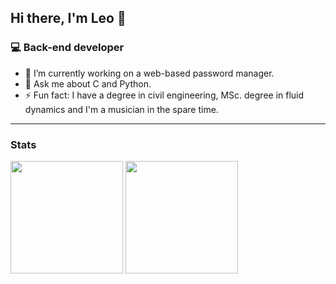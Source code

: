 ## Hi there, I'm Leo 👋

<!--
**araujo88/araujo88** is a ✨ _special_ ✨ repository because its `README.md` (this file) appears on your GitHub profile.

Here are some ideas to get you started:

- 🔭 I’m currently working on ...
- 🌱 I’m currently learning ...
- 👯 I’m looking to collaborate on ...
- 🤔 I’m looking for help with ...
- 💬 Ask me about ...
- 📫 How to reach me: ...
- 😄 Pronouns: ...
- ⚡ Fun fact: ...
-->

### 💻 Back-end developer

- 🔭 I’m currently working on a web-based password manager.
- 💬  Ask me about C and Python.
- ⚡ Fun fact: I have a degree in civil engineering, MSc. degree in fluid dynamics and I'm a musician in the spare time.

<hr />

### Stats

<div>
 <img height="180em" src="https://github-readme-stats.vercel.app/api?username=araujo88&layout=compact&show_icons=true&theme=dark" />
 <img height="180em" src="https://github-readme-stats.vercel.app/api/top-langs/?username=araujo88&layout=compact&langs_count=8&theme=dark&hide=css,scss,html,tex,makefile" />
</div>

<!--
<hr />


 ### Languages
 
<div>
 <img height="50em" src="https://cdn.jsdelivr.net/gh/devicons/devicon/icons/c/c-original.svg" />
 <img height="50em" src="https://cdn.jsdelivr.net/gh/devicons/devicon/icons/cplusplus/cplusplus-original.svg" />
 <img height="50em" src="https://cdn.jsdelivr.net/gh/devicons/devicon/icons/csharp/csharp-original.svg" />
 <img height="50em" src="https://cdn.jsdelivr.net/gh/devicons/devicon/icons/python/python-original.svg" />
 <img height="50em" src="https://cdn.jsdelivr.net/gh/devicons/devicon/icons/java/java-original.svg" />
 <img height="50em" src="https://cdn.jsdelivr.net/gh/devicons/devicon/icons/matlab/matlab-original.svg" />
 <img height="50em" src="https://cdn.jsdelivr.net/gh/devicons/devicon/icons/latex/latex-original.svg" />
 <img height="50em" src="https://cdn.jsdelivr.net/gh/devicons/devicon/icons/html5/html5-original.svg" />
 <img height="50em" src="https://cdn.jsdelivr.net/gh/devicons/devicon/icons/css3/css3-original.svg" />
 <img height="50em" src="https://cdn.jsdelivr.net/gh/devicons/devicon/icons/javascript/javascript-original.svg" />
</div>

<hr />

 ### Frameworks / Libraries

<div>
 <img height="50em" src="https://cdn.jsdelivr.net/gh/devicons/devicon/icons/django/django-plain.svg" />
 <img height="50em" src="https://cdn.jsdelivr.net/gh/devicons/devicon/icons/flask/flask-original.svg" />
 <img height="50em" src="https://cdn.jsdelivr.net/gh/devicons/devicon/icons/numpy/numpy-original.svg" />
 <img height="50em" src="https://cdn.jsdelivr.net/gh/devicons/devicon/icons/pandas/pandas-original.svg" />
 <img height="50em" src="https://cdn.jsdelivr.net/gh/devicons/devicon/icons/qt/qt-original.svg" />
 <img height="50em" src="https://cdn.jsdelivr.net/gh/devicons/devicon/icons/selenium/selenium-original.svg"" />
 <img height="50em" src="https://cdn.jsdelivr.net/gh/devicons/devicon/icons/dotnetcore/dotnetcore-original.svg" />
</div>

<hr />

 ### Tools

<div>
 <img height="50em" src="https://cdn.jsdelivr.net/gh/devicons/devicon/icons/vscode/vscode-original.svg" />
 <img height="50em" src="https://cdn.jsdelivr.net/gh/devicons/devicon/icons/visualstudio/visualstudio-plain.svg" />
 <img height="50em" src="https://cdn.jsdelivr.net/gh/devicons/devicon/icons/vim/vim-original.svg" />
 <img height="50em" src="https://cdn.jsdelivr.net/gh/devicons/devicon/icons/git/git-original.svg" />
 <img height="50em" src="https://cdn.jsdelivr.net/gh/devicons/devicon/icons/tortoisegit/tortoisegit-original.svg" />
 <img height="50em" src="https://cdn.jsdelivr.net/gh/devicons/devicon/icons/docker/docker-original.svg" />
 <img height="50em" src="https://cdn.jsdelivr.net/gh/devicons/devicon/icons/gimp/gimp-original.svg" />
 <img height="50em" src="https://cdn.jsdelivr.net/gh/devicons/devicon/icons/photoshop/photoshop-plain.svg" />
</div>

<hr />

 ### OS

<div>
 <img height="50em" src="https://cdn.jsdelivr.net/gh/devicons/devicon/icons/linux/linux-original.svg" />
 <img height="50em" src="https://cdn.jsdelivr.net/gh/devicons/devicon/icons/debian/debian-original.svg" />
 <img height="50em" src="https://cdn.jsdelivr.net/gh/devicons/devicon/icons/ubuntu/ubuntu-plain.svg" />
 <img height="50em" src="https://cdn.jsdelivr.net/gh/devicons/devicon/icons/windows8/windows8-original.svg" />
</div>

<hr />
-->

